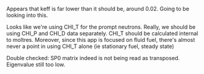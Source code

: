 Appears that keff is far lower than it should be, around 0.02. Going to be looking into this.

Looks like we're using CHI_T for the prompt neutrons. Really, we should be using CHI_P and CHI_D data separately. CHI_T should be calculated
internal to moltres. Moreover, since this app is focused on fluid fuel, there's almost never a point in using CHI_T alone (ie stationary fuel, steady state)

Double checked: SP0 matrix indeed is not being read as transposed. Eigenvalue still too low.
